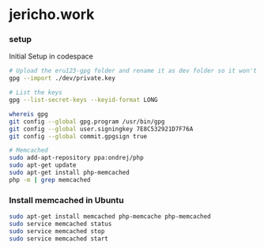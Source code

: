 # jericho.work
### setup
Initial Setup in codespace
```bash
# Upload the eru123-gpg folder and rename it as dev folder so it won't be tracked by git
gpg --import ./dev/private.key 

# List the keys
gpg --list-secret-keys --keyid-format LONG

whereis gpg
git config --global gpg.program /usr/bin/gpg
git config --global user.signingkey 7E8C532921D7F76A
git config --global commit.gpgsign true

# Memcached
sudo add-apt-repository ppa:ondrej/php
sudo apt-get update
sudo apt-get install php-memcached
php -m | grep memcached
```

### Install memcached in Ubuntu
```bash
sudo apt-get install memcached php-memcache php-memcached
sudo service memcached status
sudo service memcached stop
sudo service memcached start
```
